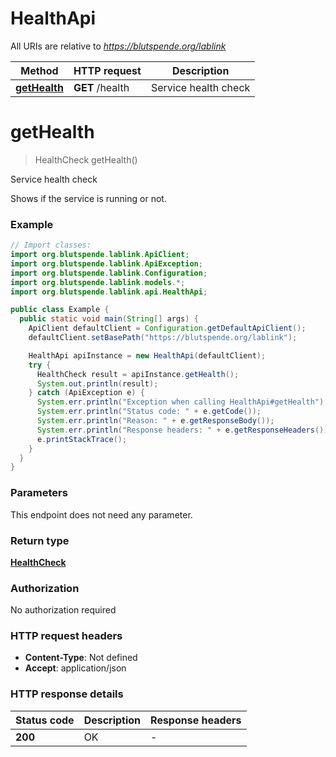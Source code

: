 # HealthApi

All URIs are relative to *https://blutspende.org/lablink*

| Method | HTTP request | Description |
|------------- | ------------- | -------------|
| [**getHealth**](HealthApi.md#getHealth) | **GET** /health | Service health check |


<a id="getHealth"></a>
# **getHealth**
> HealthCheck getHealth()

Service health check

Shows if the service is running or not.

### Example
```java
// Import classes:
import org.blutspende.lablink.ApiClient;
import org.blutspende.lablink.ApiException;
import org.blutspende.lablink.Configuration;
import org.blutspende.lablink.models.*;
import org.blutspende.lablink.api.HealthApi;

public class Example {
  public static void main(String[] args) {
    ApiClient defaultClient = Configuration.getDefaultApiClient();
    defaultClient.setBasePath("https://blutspende.org/lablink");

    HealthApi apiInstance = new HealthApi(defaultClient);
    try {
      HealthCheck result = apiInstance.getHealth();
      System.out.println(result);
    } catch (ApiException e) {
      System.err.println("Exception when calling HealthApi#getHealth");
      System.err.println("Status code: " + e.getCode());
      System.err.println("Reason: " + e.getResponseBody());
      System.err.println("Response headers: " + e.getResponseHeaders());
      e.printStackTrace();
    }
  }
}
```

### Parameters
This endpoint does not need any parameter.

### Return type

[**HealthCheck**](HealthCheck.md)

### Authorization

No authorization required

### HTTP request headers

 - **Content-Type**: Not defined
 - **Accept**: application/json

### HTTP response details
| Status code | Description | Response headers |
|-------------|-------------|------------------|
| **200** | OK |  -  |

